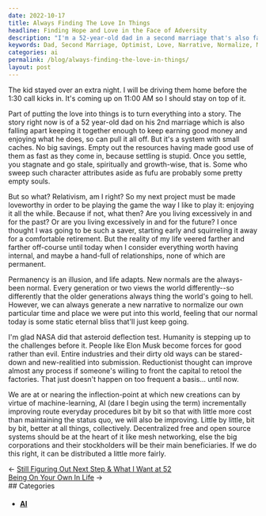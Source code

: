 ```yaml
---
date: 2022-10-17
title: Always Finding The Love In Things
headline: Finding Hope and Love in the Face of Adversity
description: "I'm a 52-year-old dad in a second marriage that's also falling apart. Despite this, I'm pushing through and doing what I can to drive my kid home before the 1:30 call. I'm an optimist who believes in putting love into things and creating a narrative that normalizes my own experience. I'm hopeful that with the help of machine-learning and AI, we can create better realities for humanity. Read my blog to learn more about my story and my thoughts"
keywords: Dad, Second Marriage, Optimist, Love, Narrative, Normalize, Machine-Learning, AI, Humanity, Challenges, Realities
categories: ai
permalink: /blog/always-finding-the-love-in-things/
layout: post
---
```



The kid stayed over an extra night. I will be driving them home before the 1:30
call kicks in. It's coming up on 11:00 AM so I should stay on top of it.

Part of putting the love into things is to turn everything into a story. The
story right now is of a 52 year-old dad on his 2nd marriage which is also
falling apart keeping it together enough to keep earning good money and
enjoying what he does, so can pull it all off. But it's a system with small
caches. No big savings. Empty out the resources having made good use of them as
fast as they come in, because settling is stupid. Once you settle, you
stagnate and go stale, spiritually and growth-wise, that is. Some who sweep
such character attributes aside as fufu are probably some pretty empty souls.

But so what? Relativism, am I right? So my next project must be made loveworthy
in order to be playing the game the way I like to play it: enjoying it all the
while. Because if not, what then? Are you living excessively in and for the
past? Or are you living excessively in and for the future? I once thought I was
going to be such a saver, starting early and squirreling it away for a
comfortable retirement. But the reality of my life veered farther and farther
off-course until today when I consider everything worth having internal, and
maybe a hand-full of relationships, none of which are permanent.

Permanency is an illusion, and life adapts. New normals are the always-been
normal. Every generation or two views the world differently--so differently
that the older generations always thing the world's going to hell. However, we
can always generate a new narrative to normalize our own particular time and
place we were put into this world, feeling that our normal today is some static
eternal bliss that'll just keep going.

I'm glad NASA did that asteroid deflection test. Humanity is stepping up to the
challenges before it. People like Elon Musk become forces for good rather than
evil. Entire industries and their dirty old ways can be stared-down and
new-realitied into submission. Reductionist thought can improve almost any
process if someone's willing to front the capital to retool the factories. That
just doesn't happen on too frequent a basis... until now.

We are at or nearing the inflection-point at which new creations can by virtue
of machine-learning, AI (dare I begin using the term) incrementally improving
route everyday procedures bit by bit so that with little more cost than
maintaining the status quo, we will also be improving. Little by little, bit by
bit, better at all things, collectively. Decentralized free and open source
systems should be at the heart of it like mesh networking, else the big
corporations and their stockholders will be their main beneficiaries. If we do
this right, it can be distributed a little more fairly.


<div class="post-nav"><div class="post-nav-prev"><span class="arrow">&larr;&nbsp;</span><a href="still-figuring-out-next-step-what-i-want-at-52">Still Figuring Out Next Step & What I Want at 52</a></div><div class="post-nav-next"><a href="being-on-your-own-in-life">Being On Your Own In Life</a><span class="arrow">&nbsp;&rarr;</span></div></div>
## Categories

<ul>
<li><h4><a href='/ai/'>AI</a></h4></li></ul>